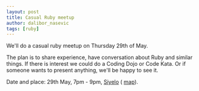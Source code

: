 ```yaml
---
layout: post
title: Casual Ruby meetup
author: dalibor_nasevic
tags: [ruby]
---
```


We'll do a casual ruby meetup on Thursday 29th of May.

The plan is to share experience, have conversation about Ruby and similar things. If there is interest we could do a Coding Dojo or Code Kata. Or if someone wants to present anything, we'll be happy to see it.  

Date and place: 29th May, 7pm - 9pm, [Siyelo](http://siyelo.com/ "Siyelo") ( [map](http://goo.gl/hpFPLC "Siyelo location")).

